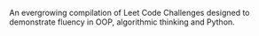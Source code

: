 
An evergrowing compilation of Leet Code Challenges designed to demonstrate fluency in OOP, algorithmic thinking and Python.
